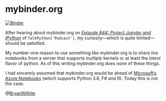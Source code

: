 # mybinder.org

[![Binder](https://mybinder.org/badge.svg)](https://mybinder.org/v2/gh/BryanWilhite/guido-van-r-snake/master)

After hearing about mybinder.org on _[Episode #44: Project Jupyter and IPython](https://talkpython.fm/episodes/show/44/project-jupyter-and-ipython)_ of `TalkPython['Podcast']`, my curiosity—which is quite limited—should be satisfied.

My number-one reason to use something like mybinder.org is to share _live_ notebooks from a server that supports _multiple_ kernels or at least the _latest_ flavor of python. As of this writing mybinder.org does none of these things.

I had sincerely assumed that mybinder.org would be ahead of [Microsoft’s Azure Notebooks](http://notebooks.azure.com) (which supports Python 3.6, F# and R). Today this is not the case.

@[BryanWilhite](https://twitter.com/bryanwilhite)
